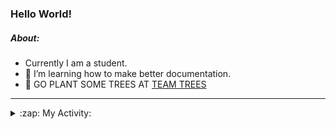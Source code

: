 ### Hello World!

##### About:
- Currently I am a student.
- 🌱 I’m learning how to make better documentation.
- 🌱 GO PLANT SOME TREES AT [TEAM TREES](https://teamtrees.org/)

---
<details>
  <summary>:zap: My Activity:</summary>
  
<!--START_SECTION:waka-->
![Code Time](http://img.shields.io/badge/Code%20Time-1%2C197%20hrs%2018%20mins-blue)

**I'm a Night 🦉** 

```text
🌞 Morning                1881 commits        ██░░░░░░░░░░░░░░░░░░░░░░░   10.00 % 
🌆 Daytime                6424 commits        █████████░░░░░░░░░░░░░░░░   34.14 % 
🌃 Evening                5411 commits        ███████░░░░░░░░░░░░░░░░░░   28.75 % 
🌙 Night                  5102 commits        ███████░░░░░░░░░░░░░░░░░░   27.11 % 
```
📅 **I'm Most Productive on Wednesday** 

```text
Monday                   2655 commits        ████░░░░░░░░░░░░░░░░░░░░░   14.11 % 
Tuesday                  2559 commits        ███░░░░░░░░░░░░░░░░░░░░░░   13.60 % 
Wednesday                4394 commits        ██████░░░░░░░░░░░░░░░░░░░   23.35 % 
Thursday                 2428 commits        ███░░░░░░░░░░░░░░░░░░░░░░   12.90 % 
Friday                   1972 commits        ███░░░░░░░░░░░░░░░░░░░░░░   10.48 % 
Saturday                 1642 commits        ██░░░░░░░░░░░░░░░░░░░░░░░   08.73 % 
Sunday                   3168 commits        ████░░░░░░░░░░░░░░░░░░░░░   16.83 % 
```


📊 **This Week I Spent My Time On** 

```text
🔥 Editors: 
VS Code                  10 hrs 35 mins      ████████████████░░░░░░░░░   63.90 % 
IntelliJ                 5 hrs 13 mins       ████████░░░░░░░░░░░░░░░░░   31.58 % 
Android Studio           44 mins             █░░░░░░░░░░░░░░░░░░░░░░░░   04.52 % 

🐱‍💻 Projects: 
file-utils               4 hrs 43 mins       ███████░░░░░░░░░░░░░░░░░░   28.47 % 
melody-iuvo              2 hrs 18 mins       ███░░░░░░░░░░░░░░░░░░░░░░   13.96 % 
givbacks-admin           2 hrs 15 mins       ███░░░░░░░░░░░░░░░░░░░░░░   13.59 % 
intro                    1 hr 31 mins        ██░░░░░░░░░░░░░░░░░░░░░░░   09.15 % 
demo                     1 hr 30 mins        ██░░░░░░░░░░░░░░░░░░░░░░░   09.11 % 
```


 Last Updated on 12/09/2023 14:11:31 UTC
<!--END_SECTION:waka-->
</details>
